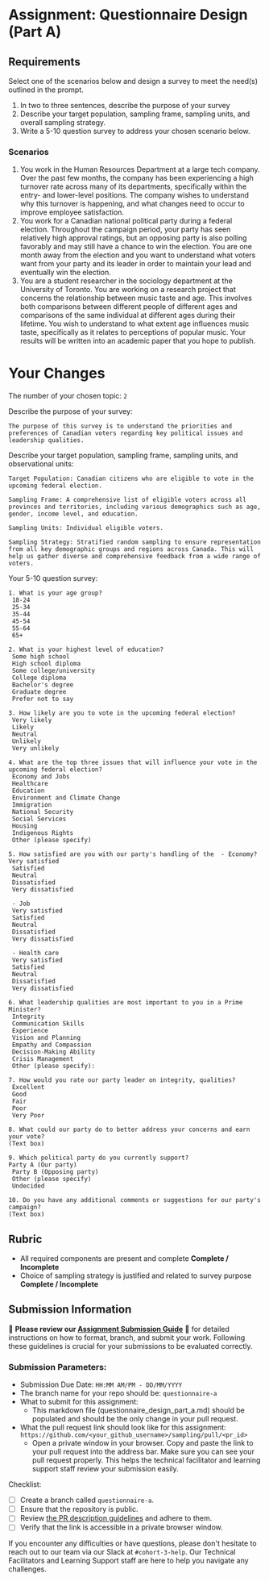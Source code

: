 # Assignment: Questionnaire Design (Part A)

## Requirements
Select one of the scenarios below and design a survey to meet the need(s) outlined in the prompt.

1.	In two to three sentences, describe the purpose of your survey
2.	Describe your target population, sampling frame, sampling units, and overall sampling strategy.
3.	Write a 5-10 question survey to address your chosen scenario below.


### Scenarios
1.	You work in the Human Resources Department at a large tech company. Over the past few months, the company has been experiencing a high turnover rate across many of its departments, specifically within the entry- and lower-level positions. The company wishes to understand why this turnover is happening, and what changes need to occur to improve employee satisfaction.
2.	You work for a Canadian national political party during a federal election. Throughout the campaign period, your party has seen relatively high approval ratings, but an opposing party is also polling favorably and may still have a chance to win the election. You are one month away from the election and you want to understand what voters want from your party and its leader in order to maintain your lead and eventually win the election.
3.	You are a student researcher in the sociology department at the University of Toronto. You are working on a research project that concerns the relationship between music taste and age. This involves both comparisons between different people of different ages and comparisons of the same individual at different ages during their lifetime. You wish to understand to what extent age influences music taste, specifically as it relates to perceptions of popular music. Your results will be written into an academic paper that you hope to publish.


# Your Changes

The number of your chosen topic: `2`

Describe the purpose of your survey:
```
The purpose of this survey is to understand the priorities and preferences of Canadian voters regarding key political issues and leadership qualities. 
```

Describe your target population, sampling frame, sampling units, and observational units:
```
Target Population: Canadian citizens who are eligible to vote in the upcoming federal election.

Sampling Frame: A comprehensive list of eligible voters across all provinces and territories, including various demographics such as age, gender, income level, and education.

Sampling Units: Individual eligible voters.

Sampling Strategy: Stratified random sampling to ensure representation from all key demographic groups and regions across Canada. This will help us gather diverse and comprehensive feedback from a wide range of voters.
```

Your 5-10 question survey:
```
1. What is your age group?
 18-24
 25-34
 35-44
 45-54
 55-64
 65+

2. What is your highest level of education?
 Some high school
 High school diploma
 Some college/university
 College diploma
 Bachelor's degree
 Graduate degree
 Prefer not to say

3. How likely are you to vote in the upcoming federal election?
 Very likely
 Likely
 Neutral
 Unlikely
 Very unlikely

4. What are the top three issues that will influence your vote in the upcoming federal election?
 Economy and Jobs
 Healthcare
 Education
 Environment and Climate Change
 Immigration
 National Security
 Social Services
 Housing
 Indigenous Rights
 Other (please specify)

5. How satisfied are you with our party's handling of the  - Economy?
Very satisfied
 Satisfied
 Neutral
 Dissatisfied
 Very dissatisfied

 - Job
 Very satisfied
 Satisfied
 Neutral
 Dissatisfied
 Very dissatisfied

 - Health care
 Very satisfied
 Satisfied
 Neutral
 Dissatisfied
 Very dissatisfied

6. What leadership qualities are most important to you in a Prime Minister?
 Integrity
 Communication Skills
 Experience
 Vision and Planning
 Empathy and Compassion
 Decision-Making Ability
 Crisis Management
 Other (please specify):

7. How would you rate our party leader on integrity, qualities?
 Excellent
 Good
 Fair
 Poor
 Very Poor

8. What could our party do to better address your concerns and earn your vote?
(Text box)

9. Which political party do you currently support?
Party A (Our party)
 Party B (Opposing party)
 Other (please specify)
 Undecided

10. Do you have any additional comments or suggestions for our party's campaign?
(Text box)
```

## Rubric

-	All required components are present and complete **Complete / Incomplete**
-	Choice of sampling strategy is justified and related to survey purpose **Complete / Incomplete**

## Submission Information

🚨 **Please review our [Assignment Submission Guide](https://github.com/UofT-DSI/onboarding/blob/main/onboarding_documents/submissions.md)** 🚨 for detailed instructions on how to format, branch, and submit your work. Following these guidelines is crucial for your submissions to be evaluated correctly.

### Submission Parameters:
* Submission Due Date: `HH:MM AM/PM - DD/MM/YYYY`
* The branch name for your repo should be: `questionnaire-a`
* What to submit for this assignment:
    * This markdown file (questionnaire_design_part_a.md) should be populated and should be the only change in your pull request.
* What the pull request link should look like for this assignment: `https://github.com/<your_github_username>/sampling/pull/<pr_id>`
    * Open a private window in your browser. Copy and paste the link to your pull request into the address bar. Make sure you can see your pull request properly. This helps the technical facilitator and learning support staff review your submission easily.

Checklist:
- [ ] Create a branch called `questionnaire-a`.
- [ ] Ensure that the repository is public.
- [ ] Review [the PR description guidelines](https://github.com/UofT-DSI/onboarding/blob/main/onboarding_documents/submissions.md#guidelines-for-pull-request-descriptions) and adhere to them.
- [ ] Verify that the link is accessible in a private browser window.

If you encounter any difficulties or have questions, please don't hesitate to reach out to our team via our Slack at `#cohort-3-help`. Our Technical Facilitators and Learning Support staff are here to help you navigate any challenges.
